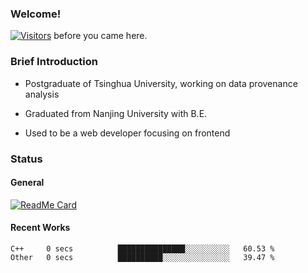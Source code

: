 ### Welcome!

[![Visitors](https://visitor-badge.laobi.icu/badge?page_id=HermitSun.HermitSun)]() before you came here.

### Brief Introduction

- Postgraduate of Tsinghua University, working on data provenance analysis

- Graduated from Nanjing University with B.E.

- Used to be a web developer focusing on frontend

### Status

#### General

[![ReadMe Card](https://github-readme-stats.hermitsun.vercel.app/api?username=HermitSun&count_private=true&show_icons=true)]()

#### Recent Works

<!--START_SECTION:waka-->

```text
C++     0 secs          ███████████████░░░░░░░░░░   60.53 %
Other   0 secs          ██████████░░░░░░░░░░░░░░░   39.47 %
```

<!--END_SECTION:waka-->
